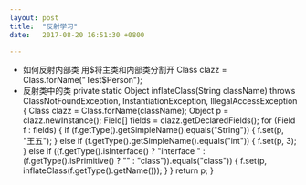 ```yaml
---
layout: post
title:  "反射学习"
date:   2017-08-20 16:51:30 +0800

---
```

* 如何反射内部类
用$将主类和内部类分割开
Class clazz = Class.forName("Test$Person");
* 反射类中的类
    private static Object inflateClass(String className) throws ClassNotFoundException, InstantiationException, IllegalAccessException {
        Class clazz = Class.forName(className);
        Object p = clazz.newInstance();
        Field[] fields = clazz.getDeclaredFields();
        for (Field f : fields) {
            if (f.getType().getSimpleName().equals("String")) {
                f.set(p, "王五");
            } else if (f.getType().getSimpleName().equals("int")) {
                f.set(p, 3);
            } else if ((f.getType().isInterface() ? "interface " : (f.getType().isPrimitive() ? "" : "class")).equals("class")) {
                f.set(p, inflateClass(f.getType().getName()));
            }
        }
        return p;
    }



